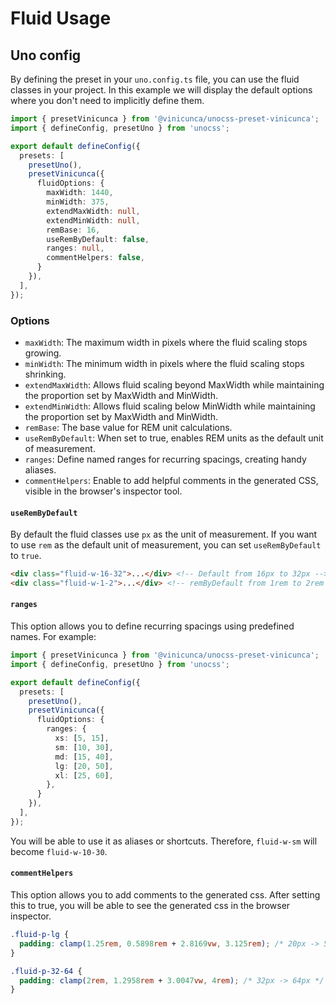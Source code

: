 # Fluid Usage

## Uno config

By defining the preset in your `uno.config.ts` file, you can use the fluid classes in your project. In this example we will display the default options where you don't need to implicitly define them.

```ts
import { presetVinicunca } from '@vinicunca/unocss-preset-vinicunca';
import { defineConfig, presetUno } from 'unocss';

export default defineConfig({
  presets: [
    presetUno(),
    presetVinicunca({
      fluidOptions: {
        maxWidth: 1440,
        minWidth: 375,
        extendMaxWidth: null,
        extendMinWidth: null,
        remBase: 16,
        useRemByDefault: false,
        ranges: null,
        commentHelpers: false,
      }
    }),
  ],
});
```

### Options

- `maxWidth`: The maximum width in pixels where the fluid scaling stops growing.
- `minWidth`: The minimum width in pixels where the fluid scaling stops shrinking.
- `extendMaxWidth`: Allows fluid scaling beyond MaxWidth while maintaining the proportion set by MaxWidth and MinWidth.
- `extendMinWidth`: Allows fluid scaling below MinWidth while maintaining the proportion set by MaxWidth and MinWidth.
- `remBase`: The base value for REM unit calculations.
- `useRemByDefault`: When set to true, enables REM units as the default unit of measurement.
- `ranges`: Define named ranges for recurring spacings, creating handy aliases.
- `commentHelpers`: Enable to add helpful comments in the generated CSS, visible in the browser's inspector tool.

#### `useRemByDefault`

By default the fluid classes use `px` as the unit of measurement. If you want to use `rem` as the default unit of measurement, you can set `useRemByDefault` to `true`.

```html
<div class="fluid-w-16-32">...</div> <!-- Default from 16px to 32px -->
<div class="fluid-w-1-2">...</div> <!-- remByDefault from 1rem to 2rem -->
```

#### `ranges`
This option allows you to define recurring spacings using predefined names.
For example:

```ts
import { presetVinicunca } from '@vinicunca/unocss-preset-vinicunca';
import { defineConfig, presetUno } from 'unocss';

export default defineConfig({
  presets: [
    presetUno(),
    presetVinicunca({
      fluidOptions: {
        ranges: {
          xs: [5, 15],
          sm: [10, 30],
          md: [15, 40],
          lg: [20, 50],
          xl: [25, 60],
        },
      }
    }),
  ],
});
```

You will be able to use it as aliases or shortcuts. Therefore, `fluid-w-sm` will become `fluid-w-10-30`.

#### `commentHelpers`
This option allows you to add comments to the generated css.
After setting this to true, you will be able to see the generated css in the browser inspector.

```css
.fluid-p-lg {
  padding: clamp(1.25rem, 0.5898rem + 2.8169vw, 3.125rem); /* 20px -> 50px */
}

.fluid-p-32-64 {
  padding: clamp(2rem, 1.2958rem + 3.0047vw, 4rem); /* 32px -> 64px */
}
```

